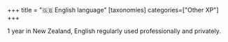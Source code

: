 +++
title = "🇬🇧 English language"
[taxonomies]
categories=["Other XP"]
+++

1 year in New Zealand, English regularly used professionally and privately.
<!-- more -->